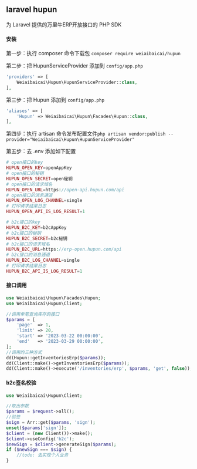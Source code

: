## laravel hupun
为 Laravel 提供的万里牛ERP开放接口的 PHP SDK

#### 安装
第一步：执行 composer 命令下载包 `composer require weiaibaicai/hupun`

第二步：把 HupunServiceProvider 添加到 `config/app.php`  
```php
'providers' => [
	Weiaibaicai\Hupun\HupunServiceProvider::class,
],
```

第三步：把 Hupun 添加到 `config/app.php`
```php
'aliases' => [
	'Hupun' => Weiaibaicai\Hupun\Facades\Hupun::class,
],
```

第四步：执行 artisan 命令发布配置文件`php artisan vendor:publish --provider="Weiaibaicai\Hupun\HupunServiceProvider"`

第五步：去 .env 添加如下配置
```php
# open接口的key
HUPUN_OPEN_KEY=openAppKey
# open接口的秘钥
HUPUN_OPEN_SECRET=open秘钥
# open接口的请求域名
HUPUN_OPEN_URL=https://open-api.hupun.com/api
# open接口的消息通道
HUPUN_OPEN_LOG_CHANNEL=single
# 打印请求结果日志
HUPUN_OPEN_API_IS_LOG_RESULT=1

# b2c接口的key
HUPUN_B2C_KEY=b2cAppKey
# b2c接口的秘钥
HUPUN_B2C_SECRET=b2c秘钥
# b2c接口的请求域名
HUPUN_B2C_URL=https://erp-open.hupun.com/api
# b2c接口的消息通道
HUPUN_B2C_LOG_CHANNEL=single
# 打印请求结果日志
HUPUN_B2C_API_IS_LOG_RESULT=1
```

#### 接口调用
```php
use Weiaibaicai\Hupun\Facades\Hupun;
use Weiaibaicai\Hupun\Client;

//调用单笔查询库存的接口
$params = [
    'page'  => 1,
    'limit' => 20,
    'start' => '2023-03-22 00:00:00',
    'end'   => '2023-03-29 00:00:00',
];
//调用的三种方式
dd(Hupun::getInventoriesErp($params)); 
dd(Client::make()->getInventoriesErp($params));
dd(Client::make()->execute('/inventories/erp', $params, 'get', false));

```

#### b2c签名校验
```php
use Weiaibaicai\Hupun\Client;

//取出参数
$params = $request->all();
//验签
$sign = Arr::get($params, 'sign');
unset($params['sign']);
$client = (new Client())->make();
$client->useConfig('b2c');
$newSign = $client->generateSign($params);
if ($newSign === $sign) {
    //todo: 去实现个人业务
}

```
